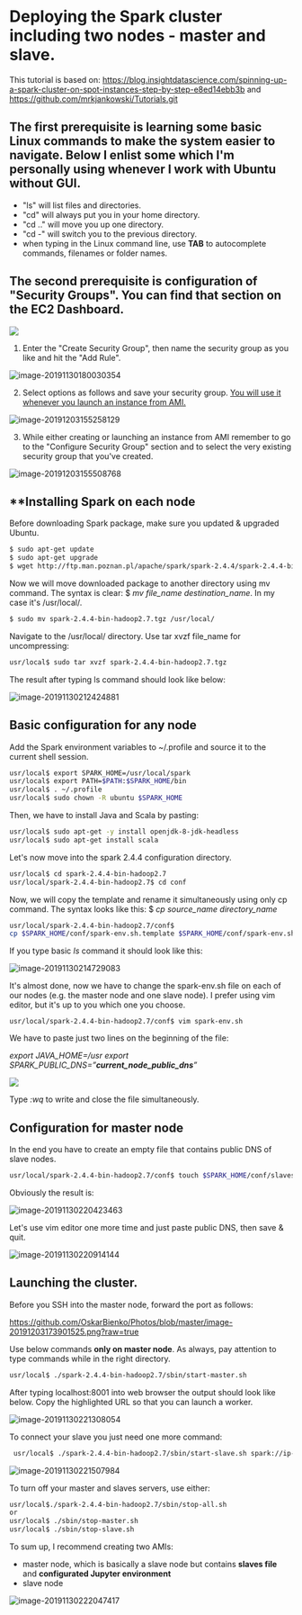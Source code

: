 # Deploying the Spark cluster including two nodes - master and slave. 

This tutorial is based on: https://blog.insightdatascience.com/spinning-up-a-spark-cluster-on-spot-instances-step-by-step-e8ed14ebb3b and https://github.com/mrkjankowski/Tutorials.git

## The first prerequisite is learning some basic Linux commands to make the system easier to navigate. Below I enlist some which I'm personally using whenever I work with Ubuntu without GUI.

- "ls"  will list files and directories.
- "cd" will always put you in your home directory.
- "cd .." will move you up one directory.
- "cd -" will switch you to the previous directory. 
- when typing in the Linux command line, use **TAB** to autocomplete commands, filenames or folder names.

## The second prerequisite is configuration of "Security Groups". You can find that section on the EC2 Dashboard.

![](Photos/image-20191130175712665.png)

1. Enter the "Create Security Group", then name the security group as you like and hit the "Add Rule".

![image-20191130180030354](C:\Users\01133009\AppData\Roaming\Typora\typora-user-images\image-20191130180030354.png)

2. Select options as follows and save your security group. <u>You will use it whenever you launch an instance from AMI.</u>

![image-20191203155258129](C:\Users\01133009\AppData\Roaming\Typora\typora-user-images\image-20191203155258129.png)

3. While either creating or launching an instance from AMI remember to go to the "Configure Security Group" section and to select the very existing security group that you've created.

![image-20191203155508768](C:\Users\01133009\AppData\Roaming\Typora\typora-user-images\image-20191203155508768.png)

## **Installing Spark on each node

Before downloading Spark package, make sure you updated & upgraded Ubuntu.

```bash
$ sudo apt-get update
$ sudo apt-get upgrade 
$ wget http://ftp.man.poznan.pl/apache/spark/spark-2.4.4/spark-2.4.4-bin-hadoop2.7.tgz
```

Now we will move downloaded package to another directory using mv command. 
The syntax is clear: $ *mv file_name destination_name*. In my case it's /usr/local/.

```bash
$ sudo mv spark-2.4.4-bin-hadoop2.7.tgz /usr/local/
```

Navigate to the /usr/local/ directory. Use tar xvzf file_name for uncompressing:

```bash
usr/local$ sudo tar xvzf spark-2.4.4-bin-hadoop2.7.tgz
```

The result after typing ls command should look like below:

<img src="C:\Users\01133009\AppData\Roaming\Typora\typora-user-images\image-20191130212424881.png" alt="image-20191130212424881"  />

## Basic configuration for any node

Add the Spark environment variables to ~/.profile and source it to the current shell session.

```bash
usr/local$ export SPARK_HOME=/usr/local/spark
usr/local$ export PATH=$PATH:$SPARK_HOME/bin
usr/local$ . ~/.profile
usr/local$ sudo chown -R ubuntu $SPARK_HOME
```

Then, we have to install Java and Scala by pasting:

```bash
usr/local$ sudo apt-get -y install openjdk-8-jdk-headless
usr/local$ sudo apt-get install scala
```

Let's now move into the spark 2.4.4 configuration directory.

```bash
usr/local$ cd spark-2.4.4-bin-hadoop2.7
usr/local/spark-2.4.4-bin-hadoop2.7$ cd conf
```

Now, we will copy the template and rename it simultaneously using only cp command. The syntax looks like this: $ *cp source_name directory_name*

```bash
usr/local/spark-2.4.4-bin-hadoop2.7/conf$ 
cp $SPARK_HOME/conf/spark-env.sh.template $SPARK_HOME/conf/spark-env.sh
```

If you type basic *ls* command it should look like this:

![image-20191130214729083](C:\Users\01133009\AppData\Roaming\Typora\typora-user-images\image-20191130214729083.png)

It's almost done, now we have to change the spark-env.sh file on each of our nodes (e.g. the master node and one slave node). I prefer using vim editor, but it's up to you which one you choose. 

```
usr/local/spark-2.4.4-bin-hadoop2.7/conf$ vim spark-env.sh
```

We have to paste just two lines on the beginning of the file:

*export JAVA_HOME=/usr*
*export SPARK_PUBLIC_DNS=”**current_node_public_dns**”*

![](C:\Users\01133009\AppData\Roaming\Typora\typora-user-images\image-20191130215351853.png)

Type *:wq* to write and close the file simultaneously.

## Configuration for master node

In the end you have to create an empty file that contains public DNS of slave nodes. 

```bash
usr/local/spark-2.4.4-bin-hadoop2.7/conf$ touch $SPARK_HOME/conf/slaves
```

Obviously the result is:

![image-20191130220423463](C:\Users\01133009\AppData\Roaming\Typora\typora-user-images\image-20191130220423463.png)

Let's use vim editor one more time and just paste public DNS, then save & quit.

![image-20191130220914144](C:\Users\01133009\AppData\Roaming\Typora\typora-user-images\image-20191130220914144.png)

##  Launching the cluster.

Before you SSH into the master node, forward the port as follows:

https://github.com/OskarBienko/Photos/blob/master/image-20191203173901525.png?raw=true

Use below commands **only on master node**. As always, pay attention to type commands while in the right directory.

```bash
usr/local$ ./spark-2.4.4-bin-hadoop2.7/sbin/start-master.sh
```

After typing localhost:8001 into web browser the output should look like below.
Copy the highlighted URL so that you can launch a worker.

![image-20191130221308054](C:\Users\01133009\AppData\Roaming\Typora\typora-user-images\image-20191130221308054.png)

To connect your slave you just need one more command:

```bash
 usr/local$ ./spark-2.4.4-bin-hadoop2.7/sbin/start-slave.sh spark://ip-172-31-18-131.eu-west-1.compute.internal:7077
```

![image-20191130221507984](C:\Users\01133009\AppData\Roaming\Typora\typora-user-images\image-20191130221507984.png)

To turn off your master and slaves servers, use either:

```bash
usr/local$./spark-2.4.4-bin-hadoop2.7/sbin/stop-all.sh
or
usr/local$ ./sbin/stop-master.sh
usr/local$ ./sbin/stop-slave.sh
```

To sum up, I recommend creating two AMIs: 

-  master node, which is basically a slave node but contains **slaves file** and **configurated Jupyter environment**
- slave node 

![image-20191130222047417](C:\Users\01133009\AppData\Roaming\Typora\typora-user-images\image-20191130222047417.png)

